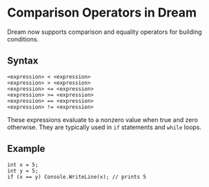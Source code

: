 Comparison Operators in Dream
=============================

Dream now supports comparison and equality operators for building conditions.

Syntax
------

```
<expression> < <expression>
<expression> > <expression>
<expression> <= <expression>
<expression> >= <expression>
<expression> == <expression>
<expression> != <expression>
```

These expressions evaluate to a nonzero value when true and zero otherwise.
They are typically used in `if` statements and `while` loops.

Example
-------

```
int x = 5;
int y = 5;
if (x == y) Console.WriteLine(x); // prints 5
```

